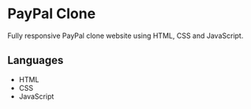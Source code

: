 # PayPal Clone

Fully responsive PayPal clone website using HTML, CSS and JavaScript.

## Languages

- HTML
- CSS
- JavaScript
